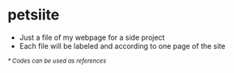 # petsiite
<ul>
<li>Just a file of my webpage for a side project</li>
<li>Each file will be labeled and according to one page of the site</li>
</ul>
<small><i>* Codes can be used as references</i></small>
